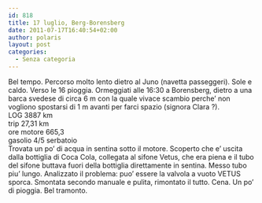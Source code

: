 ```yaml
---
id: 818
title: 17 luglio, Berg-Borensberg
date: 2011-07-17T16:40:54+02:00
author: polaris
layout: post
categories:
  - Senza categoria
---
```

Bel tempo. Percorso molto lento dietro al Juno (navetta passeggeri). Sole e caldo. Verso le 16 pioggia. Ormeggiati alle 16:30 a Borensberg, dietro a una barca svedese di circa 6 m con la quale vivace scambio perche&#8217; non vogliono spostarsi di 1 m avanti per farci spazio (signora Clara ?).  
LOG 3887 km  
trip 27,31 km  
ore motore 665,3  
gasolio 4/5 serbatoio  
Trovata un po&#8217; di acqua in sentina sotto il motore. Scoperto che e&#8217; uscita dalla bottiglia di Coca Cola, collegata al sifone Vetus, che era piena e il tubo del sifone buttava fuori della bottiglia direttamente in sentina. Messo tubo piu&#8217; lungo. Analizzato il problema: puo&#8217; essere la valvola a vuoto VETUS sporca. Smontata secondo manuale e pulita, rimontato il tutto. Cena. Un po&#8217; di pioggia. Bel tramonto.